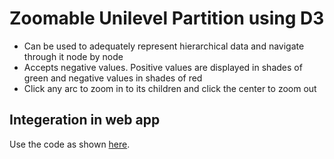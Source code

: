 Zoomable Unilevel Partition using D3
=================

- Can be used to adequately represent hierarchical data and navigate through it node by node
- Accepts negative values. Positive values are displayed in shades of green and negative values in shades of red
- Click any arc to zoom in to its children and click the center to zoom out

## Integeration in web app
Use the code as shown [here](http://bl.ocks.org/apoorvnandan/8eb44a1990d4d9250700).
